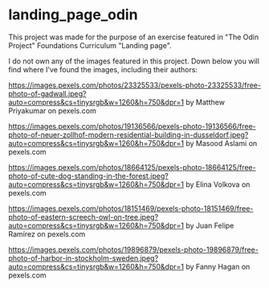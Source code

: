# landing_page_odin

This project was made for the purpose of an exercise featured in "The Odin Project" Foundations Curriculum "Landing page".

I do not own any of the images featured in this project. Down below you will find where I've found the images, including their authors:

https://images.pexels.com/photos/23325533/pexels-photo-23325533/free-photo-of-gadwall.jpeg?auto=compress&cs=tinysrgb&w=1260&h=750&dpr=1
by Matthew Priyakumar on pexels.com

https://images.pexels.com/photos/19136566/pexels-photo-19136566/free-photo-of-neuer-zollhof-modern-residential-building-in-dusseldorf.jpeg?auto=compress&cs=tinysrgb&w=1260&h=750&dpr=1
by Masood Aslami on  pexels.com

https://images.pexels.com/photos/18664125/pexels-photo-18664125/free-photo-of-cute-dog-standing-in-the-forest.jpeg?auto=compress&cs=tinysrgb&w=1260&h=750&dpr=1
by Elina Volkova on pexels.com

https://images.pexels.com/photos/18151469/pexels-photo-18151469/free-photo-of-eastern-screech-owl-on-tree.jpeg?auto=compress&cs=tinysrgb&w=1260&h=750&dpr=1
by Juan Felipe Ramírez on pexels.com

https://images.pexels.com/photos/19896879/pexels-photo-19896879/free-photo-of-harbor-in-stockholm-sweden.jpeg?auto=compress&cs=tinysrgb&w=1260&h=750&dpr=1
by Fanny Hagan on pexels.com
